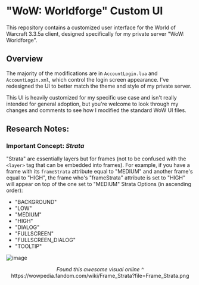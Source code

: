 # "WoW: Worldforge" Custom UI

This repository contains a customized user interface for the World of Warcraft 3.3.5a client, designed specifically for my private server "WoW: Worldforge".

## Overview

The majority of the modifications are in `AccountLogin.lua` and `AccountLogin.xml`, which control the login screen appearance. I've redesigned the UI to better match the theme and style of my private server.

This UI is heavily customized for my specific use case and isn't really intended for general adoption, but you're welcome to look through my changes and comments to see how I modified the standard WoW UI files.

## Research Notes:
### Important Concept: _Strata_

"Strata" are essentially layers but for frames (not to be confused with the `<layer>` tag that can be embedded into frames). For example, if you have a frame with its `frameStrata` attribute equal to "MEDIUM" and another frame's equal to "HIGH", the frame who's "frameStrata" attribute is set to "HIGH" will appear on top of the one set to "MEDIUM"
Strata Options (in ascending order):
- "BACKGROUND"
- "LOW"
- "MEDIUM"
- "HIGH"
- "DIALOG"
- "FULLSCREEN"
- "FULLSCREEN_DIALOG"
- "TOOLTIP"

![image](https://github.com/user-attachments/assets/777ef384-3332-452f-8726-8d52b951e158)
<div align="center"><em>Found this awesome visual online ^</em></div>
<div align="center">https://wowpedia.fandom.com/wiki/Frame_Strata?file=Frame_Strata.png</div>
